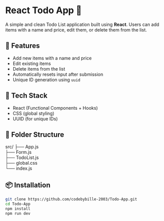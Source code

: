 # React Todo App 📝

A simple and clean Todo List application built using **React**. Users can add items with a name and price, edit them, or delete them from the list.

## 🔧 Features
- Add new items with a name and price
- Edit existing items
- Delete items from the list
- Automatically resets input after submission
- Unique ID generation using `uuid`

## 🚀 Tech Stack
- React (Functional Components + Hooks)
- CSS (global styling)
- UUID (for unique IDs)

## 📁 Folder Structure
src/
├── App.js  
├── Form.js  
├── TodoList.js  
├── global.css  
└── index.js

## 📦 Installation

```bash
git clone https://github.com/codebybille-2003/Todo-App.git
cd Todo-App
npm install
npm run dev
```
